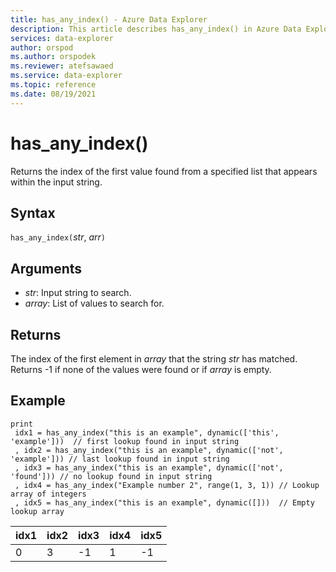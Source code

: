 ```yaml
---
title: has_any_index() - Azure Data Explorer
description: This article describes has_any_index() in Azure Data Explorer.
services: data-explorer
author: orspod
ms.author: orspodek
ms.reviewer: atefsawaed
ms.service: data-explorer
ms.topic: reference
ms.date: 08/19/2021
---
```

# has_any_index()

Returns the index of the first value found from a specified list that appears within the input string.

## Syntax

`has_any_index(`*str*, *arr*`)`

## Arguments

* *str*: Input string to search.
* *array*: List of values to search for.

## Returns

The index of the first element in *array* that the string *str* has matched.
Returns -1 if none of the values were found or if *array* is empty.

## Example

```kusto
print
 idx1 = has_any_index("this is an example", dynamic(['this', 'example']))  // first lookup found in input string
 , idx2 = has_any_index("this is an example", dynamic(['not', 'example'])) // last lookup found in input string
 , idx3 = has_any_index("this is an example", dynamic(['not', 'found'])) // no lookup found in input string
 , idx4 = has_any_index("Example number 2", range(1, 3, 1)) // Lookup array of integers
 , idx5 = has_any_index("this is an example", dynamic([]))  // Empty lookup array
```

|idx1|idx2|idx3|idx4|idx5|
|----|----|----|----|----|
|0   |3   |-1  |1  | -1  |
